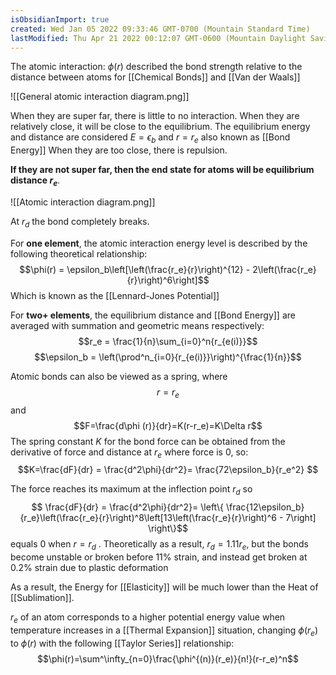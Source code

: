 ```yaml
---
isObsidianImport: true
created: Wed Jan 05 2022 09:33:46 GMT-0700 (Mountain Standard Time)
lastModified: Thu Apr 21 2022 00:12:07 GMT-0600 (Mountain Daylight Saving Time)
---
```

The atomic interaction: $\phi(r)$ described the bond strength relative to the distance between atoms for [[Chemical Bonds]] and [[Van der Waals]]

![[General atomic interaction diagram.png]]

When they are super far, there is little to no interaction.
When they are relatively close, it will be close to the equilibrium.
	The equilibrium energy and distance are considered $E=\epsilon_b$ and $r=r_e$ also known as [[Bond Energy]]
When they are too close, there is repulsion.

**If they are not super far, then the end state for atoms will be equilibrium distance $r_e$**. 

![[Atomic interaction diagram.png]]

At $r_d$ the bond completely breaks.

For **one element**, the atomic interaction energy level is described by the following theoretical relationship:
$$\phi(r) = \epsilon_b\left[\left(\frac{r_e}{r}\right)^{12} - 2\left(\frac{r_e}{r}\right)^6\right]$$
Which is known as the [[Lennard-Jones Potential]]


For **two+ elements**, the equilibrium distance and [[Bond Energy]] are averaged with summation and geometric means respectively:
$$r_e = \frac{1}{n}\sum_{i=0}^n{r_{e(i)}}$$
$$\epsilon_b = \left(\prod^n_{i=0}{r_{e(i)}}\right)^{\frac{1}{n}}$$

Atomic bonds can also be viewed as a spring, where 
$$r=r_e$$ and $$F=\frac{d\phi (r)}{dr}=K(r-r_e)=K\Delta r$$
The spring constant $K$ for the bond force can be obtained from the derivative of force and distance at $r_e$ where force is 0, so:
$$K=\frac{dF}{dr} = 
\frac{d^2\phi}{dr^2}= \frac{72\epsilon_b}{r_e^2}
$$

The force reaches its maximum at the inflection point $r_d$ so 
$$
\frac{dF}{dr} = 
\frac{d^2\phi}{dr^2}=
\left\{ \frac{12\epsilon_b}{r_e}\left(\frac{r_e}{r}\right)^8\left[13\left(\frac{r_e}{r}\right)^6 - 7\right] \right\}$$
equals 0 when $r=r_d$ . Theoretically as a result, $r_d = 1.11r_e$, but the bonds become unstable or broken before 11% strain, and instead get broken at 0.2% strain due to plastic deformation

As a result, the Energy for [[Elasticity]] will be much lower than the Heat of [[Sublimation]].

$r_e$ of an atom corresponds to a higher potential energy value when temperature increases in a [[Thermal Expansion]] situation, changing $\phi(r_e)$ to $\phi(r)$ with the following [[Taylor Series]] relationship:
$$\phi(r)=\sum^\infty_{n=0}\frac{\phi^{(n)}(r_e)}{n!}(r-r_e)^n$$



